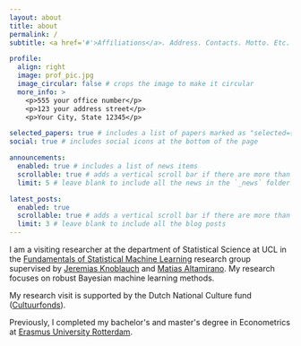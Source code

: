```yaml
---
layout: about
title: about
permalink: /
subtitle: <a href='#'>Affiliations</a>. Address. Contacts. Motto. Etc.

profile:
  align: right
  image: prof_pic.jpg
  image_circular: false # crops the image to make it circular
  more_info: >
    <p>555 your office number</p>
    <p>123 your address street</p>
    <p>Your City, State 12345</p>

selected_papers: true # includes a list of papers marked as "selected={true}"
social: true # includes social icons at the bottom of the page

announcements:
  enabled: true # includes a list of news items
  scrollable: true # adds a vertical scroll bar if there are more than 3 news items
  limit: 5 # leave blank to include all the news in the `_news` folder

latest_posts:
  enabled: true
  scrollable: true # adds a vertical scroll bar if there are more than 3 new posts items
  limit: 3 # leave blank to include all the blog posts
---
```


I am a visiting researcher at the department of Statistical Science at UCL in the [Fundamentals of Statistical Machine Learning](https://fsml-ucl.github.io/) research group supervised by [Jeremias Knoblauch](https://jeremiasknoblauch.github.io/) and [Matias Altamirano](https://maltamiranomontero.github.io/). My research focuses on robust Bayesian machine learning methods.

My research visit is supported by the Dutch National Culture fund ([Cultuurfonds](https://www.cultuurfonds.nl/)).

Previously, I completed my bachelor's and master's degree in Econometrics at [Erasmus University Rotterdam](https://www.eur.nl/en/ese/department-econometrics).
